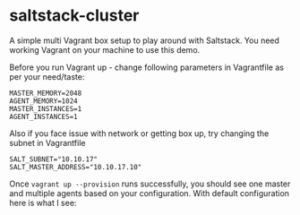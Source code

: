# saltstack-cluster

A simple multi Vagrant box setup to play around with Saltstack. You need working Vagrant on your machine to use this demo.

Before you run Vagrant up - change following parameters in Vagrantfile as per your need/taste:
```
MASTER_MEMORY=2048
AGENT_MEMORY=1024
MASTER_INSTANCES=1
AGENT_INSTANCES=1
```
Also if you face issue with network or getting box up, try changing the subnet in Vagrantfile 

```
SALT_SUBNET="10.10.17"
SALT_MASTER_ADDRESS="10.10.17.10"
```
Once `vagrant up --provision` runs successfully, you should see one master and multiple agents based on your configuration. With default configuration here is what I see:

```
